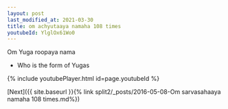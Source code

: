 ```yaml
---
layout: post
last_modified_at: 2021-03-30
title: om achyutaaya namaha 108 times
youtubeId: YlglOx61Wo0
---
```

 
 
Om Yuga roopaya nama 
 
 -  Who is the form of Yugas 
 
  
 
  
 
 
 
 
 
 


{% include youtubePlayer.html id=page.youtubeId %}
 
[Next]({{ site.baseurl }}{% link  split2/_posts/2016-05-08-Om sarvasahaaya namaha 108 times.md%})
 
